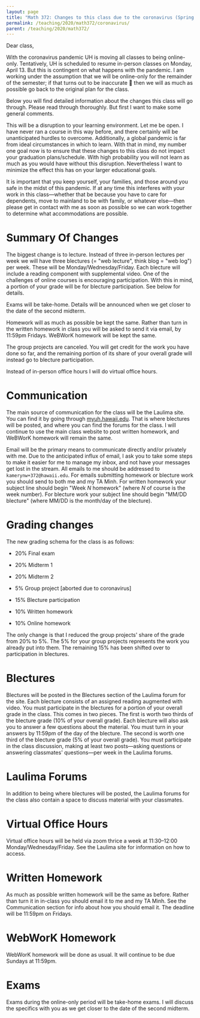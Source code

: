 ```yaml
---
layout: page
title: "Math 372: Changes to this class due to the coronavirus (Spring 2020)"
permalink: /teaching/2020/math372/coronavirus/
parent: /teaching/2020/math372/	
---
```


Dear class,

With the coronavirus pandemic UH is moving all classes to being online-only. Tentatively, UH is scheduled to resume in-person classes on Monday, April 13. But this is contingent on what happens with the pandemic. I am working under the assumption that we will be online-only for the remainder of the semester; if that turns out to be inaccurate 🤞 then we will as much as possible go back to the original plan for the class.

Below you will find detailed information about the changes this class will go through. Please read through thoroughly. But first I want to make some general comments.

This will be a disruption to your learning environment. Let me be open. I have never ran a course in this way before, and there certainly will be unanticipated hurdles to overcome. Additionally, a global pandemic is far from ideal circumstances in which to learn. With that in mind, my number one goal now is to ensure that these changes to this class do not impact your graduation plans/schedule. With high probability you will not learn as much as you would have without this disruption. Nevertheless I want to minimize the effect this has on your larger educational goals.

It is important that you keep yourself, your families, and those around you safe in the midst of this pandemic. If at any time this interferes with your work in this class—whether that be because you have to care for dependents, move to mainland to be with family, or whatever else—then please get in contact with me as soon as possible so we can work together to determine what accommodations are possible.

Summary Of Changes
=======

The biggest change is to lecture. Instead of three in-person lectures per week we will have three blectures (= "web lecture", think blog = "web log") per week. These will be Monday/Wednesday/Friday. Each blecture will include a reading component with supplemental video. One of the challenges of online courses is encouraging participation. With this in mind, a portion of your grade will be for blecture participation. See below for details.

Exams will be take-home. Details will be announced when we get closer to the date of the second midterm.

Homework will as much as possible be kept the same. Rather than turn in the written homework in class you will be asked to send it via email, by 11:59pm Fridays. WeBWorK homework will be kept the same.

The group projects are canceled. You will get credit for the work you have done so far, and the remaining portion of its share of your overall grade will instead go to blecture participation.

Instead of in-person office hours I will do virtual office hours.

Communication
=============

The main source of communication for the class will be the Laulima site. You can find it by going through [myuh.hawaii.edu](https://myuh.hawaii.edu). That is where blectures will be posted, and where you can find the forums for the class. I will continue to use the main class website to post written homework, and WeBWorK homework will remain the same.

Email will be the primary means to communicate directly and/or privately with me. Due to the anticipated influx of email, I ask you to take some steps to make it easier for me to manage my inbox, and not have your messages get lost in the stream. All emails to me should be addressed to `kamerynw+372@hawaii.edu`. For emails submitting homework or blecture work you should send to both me and my TA Minh. 
For written homework your subject line should begin "Week *N* homework" (where *N* of course is the week number). For blecture work your subject line should begin "MM/DD blecture" (where MM/DD is the month/day of the blecture). 

Grading changes
=======

The new grading schema for the class is as follows:

* 20% Final exam

* 20% Midterm 1 

* 20% Midterm 2 

* 5% Group project [aborted due to coronavirus]

* 15% Blecture participation

* 10% Written homework

* 10% Online homework

The only change is that I reduced the group projects' share of the grade from 20% to 5%. The 5% for your group projects represents the work you already put into them. The remaining 15% has been shifted over to participation in blectures.

Blectures
=========

Blectures will be posted in the Blectures section of the Laulima forum for the site. Each blecture consists of an assigned reading augmented with video. You must participate in the blectures for a portion of your overall grade in the class. This comes in two pieces. The first is worth two thirds of the blecture grade (10% of your overall grade). Each blecture will also ask you to answer a few questions about the material. You must turn in your answers by 11:59pm of the day of the blecture. The second is worth one third of the blecture grade (5% of your overall grade). You must participate in the class discussion, making at least two posts—asking questions or answering classmates' questions—per week in the Laulima forums.

Laulima Forums
=======

In addition to being where blectures will be posted, the Laulima forums for the class also contain a space to discuss material with your classmates. 

Virtual Office Hours
=======

Virtual office hours will be held via zoom thrice a week at 11:30–12:00 Monday/Wednesday/Friday. See the Laulima site for information on how to access.

Written Homework
=======

As much as possible written homework will be the same as before. Rather than turn it in in-class you should email it to me and my TA Minh. See the Communication section for info about how you should email it. The deadline will be 11:59pm on Fridays. 

WebWorK Homework
=======

WebWorK homework will be done as usual. It will continue to be due Sundays at 11:59pm.

Exams
=====

Exams during the online-only period will be take-home exams. I will discuss the specifics with you as we get closer to the date of the second midterm.
